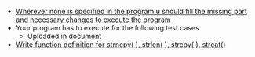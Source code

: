 - [Wherever none is specified in the program u should fill the missing part and necessary
changes to execute the program](https://github.com/Ashutosh-3601/college-practicals/commit/3a7c9b8646898494c2af8c2e63fd2957dadcc9e6?branch=3a7c9b8646898494c2af8c2e63fd2957dadcc9e6&diff=unified)
- Your program has to execute for the following test cases
  - Uploaded in document
- [Write function definition for strncpy( ), strlen( ), strcpy( ), strcat()](https://github.com/Ashutosh-3601/college-practicals/blob/3a7c9b8646898494c2af8c2e63fd2957dadcc9e6/data-structure/p3/pattern-matching.c#L3)
